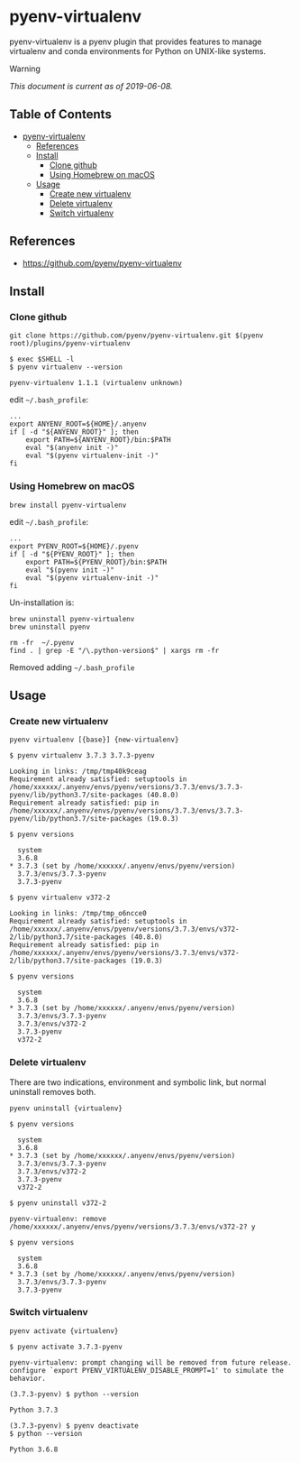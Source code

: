 # pyenv-virtualenv

pyenv-virtualenv is a pyenv plugin that provides features to manage virtualenv and conda environments for Python on UNIX-like systems.

> [!WARNING]
> _This document is current as of 2019-06-08._

## Table of Contents <!-- omit in toc -->

- [pyenv-virtualenv](#pyenv-virtualenv)
  - [References](#references)
  - [Install](#install)
    - [Clone github](#clone-github)
    - [Using Homebrew on macOS](#using-homebrew-on-macos)
  - [Usage](#usage)
    - [Create new virtualenv](#create-new-virtualenv)
    - [Delete virtualenv](#delete-virtualenv)
    - [Switch virtualenv](#switch-virtualenv)

## References

- <https://github.com/pyenv/pyenv-virtualenv>

## Install

### Clone github

```shell
git clone https://github.com/pyenv/pyenv-virtualenv.git $(pyenv root)/plugins/pyenv-virtualenv
```

```console
$ exec $SHELL -l
$ pyenv virtualenv --version

pyenv-virtualenv 1.1.1 (virtualenv unknown)
```

edit `~/.bash_profile`:

```shell
...
export ANYENV_ROOT=${HOME}/.anyenv
if [ -d "${ANYENV_ROOT}" ]; then
    export PATH=${ANYENV_ROOT}/bin:$PATH
    eval "$(anyenv init -)"
    eval "$(pyenv virtualenv-init -)"
fi
```

### Using Homebrew on macOS

```shell
brew install pyenv-virtualenv
```

edit `~/.bash_profile`:

```shell
...
export PYENV_ROOT=${HOME}/.pyenv
if [ -d "${PYENV_ROOT}" ]; then
    export PATH=${PYENV_ROOT}/bin:$PATH
    eval "$(pyenv init -)"
    eval "$(pyenv virtualenv-init -)"
fi
```

Un-installation is:

```shell
brew uninstall pyenv-virtualenv
brew uninstall pyenv

rm -fr  ~/.pyenv
find . | grep -E "/\.python-version$" | xargs rm -fr
```

Removed adding `~/.bash_profile`

## Usage

### Create new virtualenv

```shell
pyenv virtualenv [{base}] {new-virtualenv}
```

<!-- /* spell-checker: disable */ -->
```console
$ pyenv virtualenv 3.7.3 3.7.3-pyenv

Looking in links: /tmp/tmp40k9ceag
Requirement already satisfied: setuptools in /home/xxxxxx/.anyenv/envs/pyenv/versions/3.7.3/envs/3.7.3-pyenv/lib/python3.7/site-packages (40.8.0)
Requirement already satisfied: pip in /home/xxxxxx/.anyenv/envs/pyenv/versions/3.7.3/envs/3.7.3-pyenv/lib/python3.7/site-packages (19.0.3)

$ pyenv versions

  system
  3.6.8
* 3.7.3 (set by /home/xxxxxx/.anyenv/envs/pyenv/version)
  3.7.3/envs/3.7.3-pyenv
  3.7.3-pyenv

$ pyenv virtualenv v372-2

Looking in links: /tmp/tmp_o6ncce0
Requirement already satisfied: setuptools in /home/xxxxxx/.anyenv/envs/pyenv/versions/3.7.3/envs/v372-2/lib/python3.7/site-packages (40.8.0)
Requirement already satisfied: pip in /home/xxxxxx/.anyenv/envs/pyenv/versions/3.7.3/envs/v372-2/lib/python3.7/site-packages (19.0.3)

$ pyenv versions

  system
  3.6.8
* 3.7.3 (set by /home/xxxxxx/.anyenv/envs/pyenv/version)
  3.7.3/envs/3.7.3-pyenv
  3.7.3/envs/v372-2
  3.7.3-pyenv
  v372-2
```
<!-- /* spell-checker: enable */ -->

### Delete virtualenv

There are two indications, environment and symbolic link, but normal uninstall removes both.

```shell
pyenv uninstall {virtualenv}
```

```console
$ pyenv versions

  system
  3.6.8
* 3.7.3 (set by /home/xxxxxx/.anyenv/envs/pyenv/version)
  3.7.3/envs/3.7.3-pyenv
  3.7.3/envs/v372-2
  3.7.3-pyenv
  v372-2

$ pyenv uninstall v372-2

pyenv-virtualenv: remove /home/xxxxxx/.anyenv/envs/pyenv/versions/3.7.3/envs/v372-2? y

$ pyenv versions

  system
  3.6.8
* 3.7.3 (set by /home/xxxxxx/.anyenv/envs/pyenv/version)
  3.7.3/envs/3.7.3-pyenv
  3.7.3-pyenv
```

### Switch virtualenv

```shell
pyenv activate {virtualenv}
```

```console
$ pyenv activate 3.7.3-pyenv

pyenv-virtualenv: prompt changing will be removed from future release. configure `export PYENV_VIRTUALENV_DISABLE_PROMPT=1' to simulate the behavior.

(3.7.3-pyenv) $ python --version

Python 3.7.3

(3.7.3-pyenv) $ pyenv deactivate
$ python --version

Python 3.6.8
```
